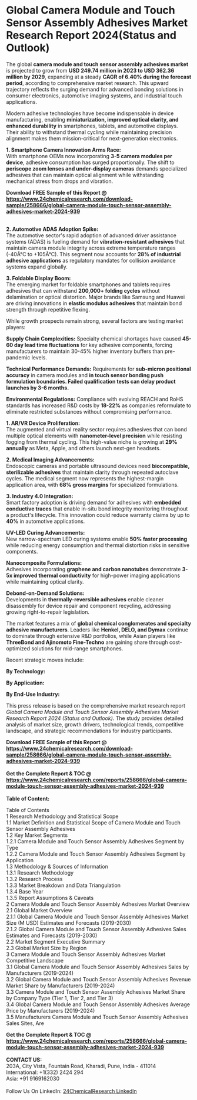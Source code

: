 <h1>Global Camera Module and Touch Sensor Assembly Adhesives Market Research Report 2024(Status and Outlook)</h1><p>The global <strong>camera module and touch sensor assembly adhesives market</strong> is projected to grow from <strong>USD 249.74 million in 2023 to USD 362.36 million by 2029</strong>, expanding at a steady <strong>CAGR of 6.40% during the forecast period</strong>, according to comprehensive market research. This upward trajectory reflects the surging demand for advanced bonding solutions in consumer electronics, automotive imaging systems, and industrial touch applications.</p><p>Modern adhesive technologies have become indispensable in device manufacturing, enabling <strong>miniaturization, improved optical clarity, and enhanced durability</strong> in smartphones, tablets, and automotive displays. Their ability to withstand thermal cycling while maintaining precision alignment makes them mission-critical for next-generation electronics.</p><p><strong>1. Smartphone Camera Innovation Arms Race:</strong><br>
With smartphone OEMs now incorporating <strong>3-5 camera modules per device</strong>, adhesive consumption has surged proportionally. The shift to <strong>periscope zoom lenses and under-display cameras</strong> demands specialized adhesives that can maintain optical alignment while withstanding mechanical stress from drops and vibration.</p><div><b>Download FREE Sample of this Report @ 
            <a href="https://www.24chemicalresearch.com/download-sample/258666/global-camera-module-touch-sensor-assembly-adhesives-market-2024-939">
            https://www.24chemicalresearch.com/download-sample/258666/global-camera-module-touch-sensor-assembly-adhesives-market-2024-939</a></b></div><br><p><strong>2. Automotive ADAS Adoption Spike:</strong><br>
The automotive sector's rapid adoption of advanced driver assistance systems (ADAS) is fueling demand for <strong>vibration-resistant adhesives</strong> that maintain camera module integrity across extreme temperature ranges (-40Â°C to +105Â°C). This segment now accounts for <strong>28% of industrial adhesive applications</strong> as regulatory mandates for collision avoidance systems expand globally.</p><p><strong>3. Foldable Display Boom:</strong><br>
The emerging market for foldable smartphones and tablets requires adhesives that can withstand <strong>200,000+ folding cycles</strong> without delamination or optical distortion. Major brands like Samsung and Huawei are driving innovations in <strong>elastic modulus adhesives</strong> that maintain bond strength through repetitive flexing.</p><p>While growth prospects remain strong, several factors are testing market players:</p><p><strong>Supply Chain Complexities:</strong> Specialty chemical shortages have caused <strong>45-60 day lead time fluctuations</strong> for key adhesive components, forcing manufacturers to maintain 30-45% higher inventory buffers than pre-pandemic levels.</p><p><strong>Technical Performance Demands:</strong> Requirements for <strong>sub-micron positional accuracy</strong> in camera modules and <strong> in touch sensor bonding push formulation boundaries. Failed qualification tests can delay product launches by 3-6 months.</strong></p><p><strong>Environmental Regulations:</strong> Compliance with evolving REACH and RoHS standards has increased R&amp;D costs by <strong>18-22%</strong> as companies reformulate to eliminate restricted substances without compromising performance.</p><p><strong>1. AR/VR Device Proliferation:</strong><br>
The augmented and virtual reality sector requires adhesives that can bond multiple optical elements with <strong>nanometer-level precision</strong> while resisting fogging from thermal cycling. This high-value niche is growing at <strong>29% annually</strong> as Meta, Apple, and others launch next-gen headsets.</p><p><strong>2. Medical Imaging Advancements:</strong><br>
Endoscopic cameras and portable ultrasound devices need <strong>biocompatible, sterilizable adhesives</strong> that maintain clarity through repeated autoclave cycles. The medical segment now represents the highest-margin application area, with <strong>68% gross margins</strong> for specialized formulations.</p><p><strong>3. Industry 4.0 Integration:</strong><br>
Smart factory adoption is driving demand for adhesives with <strong>embedded conductive traces</strong> that enable in-situ bond integrity monitoring throughout a product's lifecycle. This innovation could reduce warranty claims by up to <strong>40%</strong> in automotive applications.</p><p><strong>UV-LED Curing Advancements:</strong><br>
	New narrow-spectrum LED curing systems enable <strong>50% faster processing</strong> while reducing energy consumption and thermal distortion risks in sensitive components.</p><p><strong>Nanocomposite Formulations:</strong><br>
	Adhesives incorporating <strong>graphene and carbon nanotubes</strong> demonstrate <strong>3-5x improved thermal conductivity</strong> for high-power imaging applications while maintaining optical clarity.</p><p><strong>Debond-on-Demand Solutions:</strong><br>
	Developments in <strong>thermally-reversible adhesives</strong> enable cleaner disassembly for device repair and component recycling, addressing growing right-to-repair legislation.</p><p>The market features a mix of <strong>global chemical conglomerates and specialty adhesive manufacturers</strong>. Leaders like <strong>Henkel, DELO, and Dymax</strong> continue to dominate through extensive R&amp;D portfolios, while Asian players like <strong>ThreeBond and Ajinomoto Fine-Techno</strong> are gaining share through cost-optimized solutions for mid-range smartphones.</p><p>Recent strategic moves include:</p><p><strong>By Technology:</strong></p><p><strong>By Application:</strong></p><p><strong>By End-Use Industry:</strong></p><p>This press release is based on the comprehensive market research report <em>Global Camera Module and Touch Sensor Assembly Adhesives Market Research Report 2024 (Status and Outlook)</em>. The study provides detailed analysis of market size, growth drivers, technological trends, competitive landscape, and strategic recommendations for industry participants.</p><div><b>Download FREE Sample of this Report @ 
            <a href="https://www.24chemicalresearch.com/download-sample/258666/global-camera-module-touch-sensor-assembly-adhesives-market-2024-939">
            https://www.24chemicalresearch.com/download-sample/258666/global-camera-module-touch-sensor-assembly-adhesives-market-2024-939</a></b></div><br><div><b>Get the Complete Report & TOC @ 
            <a href="https://www.24chemicalresearch.com/reports/258666/global-camera-module-touch-sensor-assembly-adhesives-market-2024-939">
            https://www.24chemicalresearch.com/reports/258666/global-camera-module-touch-sensor-assembly-adhesives-market-2024-939</a></b></div><br>
            <b>Table of Content:</b><p>Table of Contents<br />
1 Research Methodology and Statistical Scope<br />
1.1 Market Definition and Statistical Scope of Camera Module and Touch Sensor Assembly Adhesives<br />
1.2 Key Market Segments<br />
1.2.1 Camera Module and Touch Sensor Assembly Adhesives Segment by Type<br />
1.2.2 Camera Module and Touch Sensor Assembly Adhesives Segment by Application<br />
1.3 Methodology & Sources of Information<br />
1.3.1 Research Methodology<br />
1.3.2 Research Process<br />
1.3.3 Market Breakdown and Data Triangulation<br />
1.3.4 Base Year<br />
1.3.5 Report Assumptions & Caveats<br />
2 Camera Module and Touch Sensor Assembly Adhesives Market Overview<br />
2.1 Global Market Overview<br />
2.1.1 Global Camera Module and Touch Sensor Assembly Adhesives Market Size (M USD) Estimates and Forecasts (2019-2030)<br />
2.1.2 Global Camera Module and Touch Sensor Assembly Adhesives Sales Estimates and Forecasts (2019-2030)<br />
2.2 Market Segment Executive Summary<br />
2.3 Global Market Size by Region<br />
3 Camera Module and Touch Sensor Assembly Adhesives Market Competitive Landscape<br />
3.1 Global Camera Module and Touch Sensor Assembly Adhesives Sales by Manufacturers (2019-2024)<br />
3.2 Global Camera Module and Touch Sensor Assembly Adhesives Revenue Market Share by Manufacturers (2019-2024)<br />
3.3 Camera Module and Touch Sensor Assembly Adhesives Market Share by Company Type (Tier 1, Tier 2, and Tier 3)<br />
3.4 Global Camera Module and Touch Sensor Assembly Adhesives Average Price by Manufacturers (2019-2024)<br />
3.5 Manufacturers Camera Module and Touch Sensor Assembly Adhesives Sales Sites, Are</p><div><b>Get the Complete Report & TOC @ 
            <a href="https://www.24chemicalresearch.com/reports/258666/global-camera-module-touch-sensor-assembly-adhesives-market-2024-939">
            https://www.24chemicalresearch.com/reports/258666/global-camera-module-touch-sensor-assembly-adhesives-market-2024-939</a></b></div><br><b>CONTACT US:</b><br>
            203A, City Vista, Fountain Road, Kharadi, Pune, India - 411014<br>
            International: +1(332) 2424 294<br>
            Asia: +91 9169162030 <br><br>
            Follow Us On LinkedIn: <a href="https://www.linkedin.com/company/24chemicalresearch/">24ChemicalResearch LinkedIn</a>